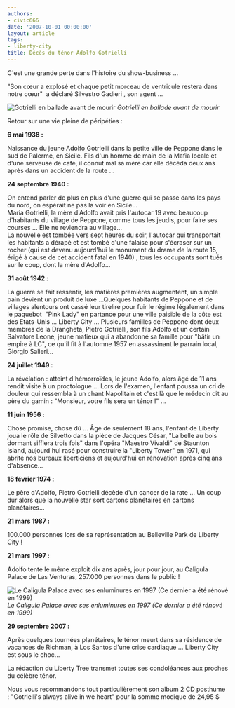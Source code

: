 ```yaml
---
authors:
- civic666
date: '2007-10-01 00:00:00'
layout: article
tags:
- liberty-city
title: Décès du ténor Adolfo Gotrielli
---
```



C'est une grande perte dans l'histoire du show-business ...

"Son cœur a explosé et chaque petit morceau de ventricule restera dans notre cœur"&nbsp; a déclaré Silvestro Gadieri , son agent ...

![Gotrielli en ballade avant de mourir](/content/images/2005/01/got1.jpg)
_Gotrielli en ballade avant de mourir_

Retour sur une vie pleine de péripéties :

**6 mai 1938 :**

Naissance du jeune Adolfo Gotrielli dans la petite ville de Peppone dans le sud de Palerme, en Sicile. Fils d'un homme de main de la Mafia locale et d'une serveuse de café, il connut mal sa mère car elle décéda deux ans après dans un accident de la route ...

**24 septembre 1940 :**

On entend parler de plus en plus d'une guerre qui se passe dans les pays du nord, on espérait ne pas la voir en Sicile...  
Maria Gotrielli, la mère d'Adolfo avait pris l'autocar 19 avec beaucoup d'habitants du village de Peppone, comme tous les jeudis, pour faire ses courses ... Elle ne reviendra au village...  
La nouvelle est tombée vers sept heures du soir, l'autocar qui transportait les habitants a dérapé et est tombé d'une falaise pour s'écraser sur un rocher (qui est devenu aujourd'hui le monument du drame de la route 15, érigé à cause de cet accident fatal en 1940) , tous les occupants sont tués sur le coup, dont la mère d'Adolfo...

**31 août 1942 :**

La guerre se fait ressentir, les matières premières augmentent, un simple pain devient un produit de luxe ...Quelques habitants de Peppone et de villages alentours ont cassé leur tirelire pour fuir le régime légalement dans le paquebot&nbsp; "Pink Lady" en partance pour une ville paisible de la côte est des Etats-Unis ... Liberty City ... Plusieurs familles de Peppone dont deux membres de la Drangheta, Pietro Gotrielli, son fils Adolfo et un certain Salvatore Leone, jeune mafieux qui a abandonné sa famille pour "bâtir un empire à LC", ce qu'il fit à l'automne 1957 en assassinant le parrain local, Giorgio Salieri...

**24 juillet 1949 :**

La révélation : atteint d'hémorroïdes, le jeune Adolfo, alors âgé de 11 ans rendit visite à un proctologue ... Lors de l'examen, l'enfant poussa un cri de douleur qui ressembla à un chant Napolitain et c'est là que le médecin dit au père du gamin : "Monsieur, votre fils sera un ténor !" ...

**11 juin 1956 :**

Chose promise, chose dû ... Âgé de seulement 18 ans, l'enfant de Liberty joua le rôle de Silvetto dans la pièce de Jacques César, "La belle au bois dormant sifflera trois fois" dans l'opéra "Maestro Vivaldi" de Staunton Island, aujourd'hui rasé pour construire la "Liberty Tower" en 1971, qui abrite nos bureaux liberticiens et aujourd'hui en rénovation après cinq ans d'absence...

**18 février 1974 :**

Le père d'Adolfo, Pietro Gotrielli décède d'un cancer de la rate ... Un coup dur alors que la nouvelle star sort cartons planétaires en cartons planétaires...

**21 mars 1987 :**

100.000 personnes lors de sa représentation au Belleville Park de Liberty City !

**21 mars 1997 :**

Adolfo tente le même exploit dix ans après, jour pour jour, au Caligula Palace de Las Venturas, 257.000 personnes dans le public !

![Le Caligula Palace avec ses enluminures en 1997 (Ce dernier a été rénové en 1999)](/content/images/2005/01/got2.jpg)
_Le Caligula Palace avec ses enluminures en 1997 (Ce dernier a été rénové en 1999)_

**29 septembre 2007 :**

Après quelques tournées planétaires, le ténor meurt dans sa résidence de vacances de Richman, à Los Santos d'une crise cardiaque ... Liberty City est sous le choc...

La rédaction du Liberty Tree transmet toutes ses condoléances aux proches du célèbre ténor.

Nous vous recommandons tout particulièrement son album 2 CD posthume : "Gotrielli's always alive in we heart" pour la somme modique de 24,95 $